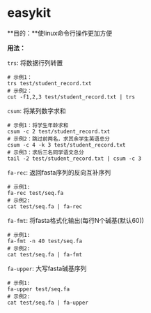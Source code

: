 # easykit

**目的：**使linux命令行操作更加方便

**用法：**

`trs`: 将数据行列转置

```shell
# 示例1：
trs test/student_record.txt
# 示例2：
cut -f1,2,3 test/student_record.txt | trs
```

`csum`: 将某列数字求和

```shell
# 示例1：将学生年龄求和
csum -c 2 test/student_record.txt
# 示例2：跳过前两名，求其余学生英语总分
csum -c 4 -k 3 test/student_record.txt
# 示例3：求后三名同学语文总分
tail -2 test/student_record.txt | csum -c 3
```

`fa-rec`: 返回fasta序列的反向互补序列

```shell
# 示例1:
fa-rec test/seq.fa
# 示例2:
cat test/seq.fa | fa-rec
```

`fa-fmt`: 将fasta格式化输出(每行N个碱基(默认60))

```
# 示例1:
fa-fmt -n 40 test/seq.fa
# 示例2:
cat test/seq.fa | fa-fmt
```

`fa-upper`: 大写fasta碱基序列

```
# 示例1:
fa-upper test/seq.fa
# 示例2:
cat test/seq.fa | fa-upper
```

